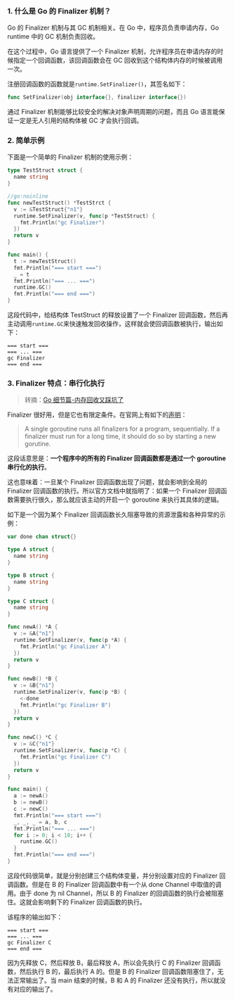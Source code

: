### 1. 什么是 Go 的 Finalizer 机制？

Go 的 Finalizer 机制与其 GC 机制相关。在 Go 中，程序员负责申请内存，Go runtime 中的 GC 机制负责回收。

在这个过程中，Go 语言提供了一个 Finalizer 机制，允许程序员在申请内存的时候指定一个回调函数，该回调函数会在 GC 回收到这个结构体内存的时候被调用一次。

注册回调函数的函数就是`runtime.SetFinalizer()`，其签名如下：

```go
func SetFinalizer(obj interface{}, finalizer interface{})
```

通过 Finalizer 机制能够比较安全的解决对象声明周期的问题，而且 Go 语言能保证一定是无人引用的结构体被 GC 才会执行回调。

### 2. 简单示例

下面是一个简单的 Finalizer 机制的使用示例：

```go
type TestStruct struct {
  name string
}

//go:noinline
func newTestStruct() *TestStrct {
  v := &TestStruct{"n1"}
  runtime.SetFinalizer(v, func(p *TestStruct) {
    fmt.Println("gc Finalizer")
  })
  return v
}

func main() {
  t := newTestStruct()
  fmt.Println("=== start ===")
  _ = t
  fmt.Println("=== ... ===")
  runtime.GC()
  fmt.Println("=== end ===")
}
```

这段代码中，给结构体 TestStruct 的释放设置了一个 Finalizer 回调函数，然后再主动调用`runtime.GC`来快速触发回收操作，这样就会使回调函数被执行，输出如下：

```text
=== start ===
=== ... ===
gc Finalizer
=== end ===
```

### 3. Finalizer 特点：串行化执行

> 转摘：[Go 细节篇-内存回收又踩坑了](https://mp.weixin.qq.com/s/KH-DJl5DhhnQ3Jwt2BPh-g)

Finalizer 很好用，但是它也有限定条件。在官网上有如下的[声明](https://golang.google.cn/pkg/runtime/#SetFinalizer)：

> A single goroutine runs all finalizers for a program, sequentially. If a finalizer must run for a long time, it should do so by starting a new gorutine.

这段话意思是：**一个程序中的所有的 Finalizer 回调函数都是通过一个 goroutine 串行化的执行**。

这也意味着：一旦某个 Finalizer 回调函数出现了问题，就会影响到全局的 Finalizer 回调函数的执行。所以官方文档中就指明了：如果一个 Finalizer 回调函数需要执行很久，那么就应该主动的开启一个 goroutine 来执行其具体的逻辑。

如下是一个因为某个 Finalizer 回调函数长久阻塞导致的资源泄露和各种异常的示例：

```go
var done chan struct{}

type A struct {
  name string
}

type B struct {
  name string
}

type C struct {
  name string
}

func newA() *A {
  v := &A{"n1"}
  runtime.SetFinalizer(v, func(p *A) {
    fmt.Println("gc Finalizer A")
  })
  return v
}

func newB() *B {
  v := &B{"n1"}
  runtime.SetFinalizer(v, func(p *B) {
    <-done
    fmt.Println("gc Finalizer B")
  })
  return v
}

func newC() *C {
  v := &C{"n1"}
  runtime.SetFinalizer(v, func(p *C) {
    fmt.Println("gc Finalizer C")
  })
  return v
}

func main() {
  a := newA()
  b := newB()
  c := newC()
  fmt.Println("=== start ===")
  _, _, _ = a, b, c
  fmt.Println("=== ... ===")
  for i := 0; i < 10; i++ {
    runtime.GC()
  }
  fmt.Println("=== end ===")
}
```

这段代码很简单，就是分别创建三个结构体变量，并分别设置对应的 Finalizer 回调函数。但是在 B 的 Finalizer 回调函数中有一个从 done Channel 中取值的调用。由于 done 为 nil Channel，所以 B 的 Finalizer 的回调函数的执行会被阻塞住。这就会影响剩下的 Finalizer 回调函数的执行。

该程序的输出如下：

```text
=== start ===
=== ... ===
gc Finalizer C
=== end ===
```

因为先释放 C，然后释放 B，最后释放 A，所以会先执行 C 的 Finalizer 回调函数，然后执行 B 的，最后执行 A 的。但是 B 的 Finalizer 回调函数阻塞住了，无法正常输出了。当 main 结束的时候，B 和 A 的 Finalizer 还没有执行，所以就没有对应的输出了。